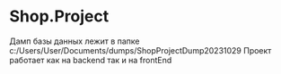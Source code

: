 # Shop.Project
 
Дамп базы данных лежит в папке
c:/Users/User/Documents/dumps/ShopProjectDump20231029
Проект работает как на backend так и на frontEnd
